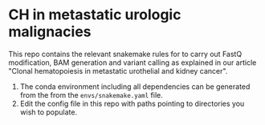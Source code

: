 # CH in metastatic urologic malignacies
This repo contains the relevant snakemake rules for to carry out FastQ modification, BAM generation and variant calling as explained in our article "Clonal hematopoiesis in metastatic urothelial and kidney cancer". 

1. The conda environment including all dependencies can be generated from the from the `envs/snakemake.yaml` file.
2. Edit the config file in this repo with paths pointing to directories you wish to populate.
